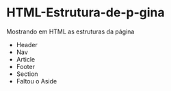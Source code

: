 # HTML-Estrutura-de-p-gina
Mostrando em HTML as estruturas da página
* Header
* Nav
* Article
* Footer
* Section
* Faltou o Aside
